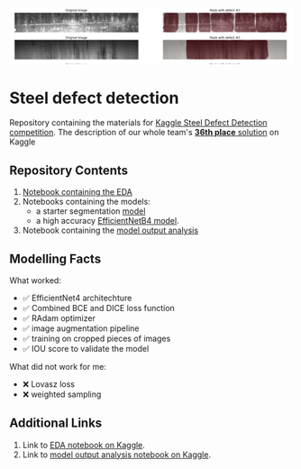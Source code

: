 ![image](https://github.com/Lexie88rus/steel_defect_detection/raw/master/assets/cover_large.png)
# Steel defect detection
Repository containing the materials for [Kaggle Steel Defect Detection competition](https://www.kaggle.com/c/severstal-steel-defect-detection).
The description of our whole team's [__36th place__ solution](https://www.kaggle.com/c/severstal-steel-defect-detection/discussion/114269#latest-658776) on Kaggle

## Repository Contents
1. [Notebook containing the EDA](https://github.com/Lexie88rus/steel_defect_detection/blob/master/steel-defect-detection-EDA.ipynb)
2. Notebooks containing the models:
   * a starter segmentation [model](https://github.com/Lexie88rus/steel_defect_detection/blob/master/steel_vgg_unet_starter.ipynb)
   * a high accuracy [EfficientNetB4 model](https://github.com/Lexie88rus/steel_defect_detection/blob/master/steel-efficientnetb4-unet.ipynb). 
3. Notebook containing the [model output analysis](https://github.com/Lexie88rus/steel_defect_detection/blob/master/model-output-analysis.ipynb)

## Modelling Facts

What worked:

   * :white_check_mark: EfficientNet4 architechture
   * :white_check_mark: Combined BCE and DICE loss function
   * :white_check_mark: RAdam optimizer
   * :white_check_mark: image augmentation pipeline
   * :white_check_mark: training on cropped pieces of images
   * :white_check_mark: IOU score to validate the model
   
What did not work for me:
   
   * :x: Lovasz loss
   * :x: weighted sampling

## Additional Links
1. Link to [EDA notebook on Kaggle](https://www.kaggle.com/aleksandradeis/steel-defect-detection-eda).
1. Link to [model output analysis notebook on Kaggle](https://www.kaggle.com/aleksandradeis/model-output-analysis).

